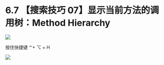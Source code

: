# 6.7 【搜索技巧 07】显示当前方法的调用树：Method Hierarchy

![](http://image.iswbm.com/20200804124133.png)

按住快捷键  ⌃+ ⌥  + H 

![](http://image.iswbm.com/20200829123606.png)
